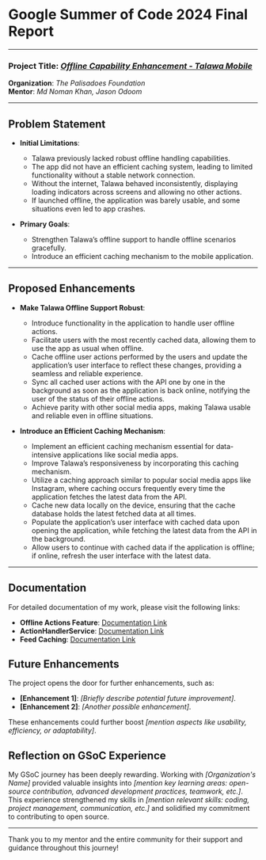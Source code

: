 # Google Summer of Code 2024 Final Report

---

### Project Title: *[Offline Capability Enhancement - Talawa Mobile](https://summerofcode.withgoogle.com/programs/2024/projects/UztycmP4)*

**Organization**: *The Palisadoes Foundation*  
**Mentor**: *Md Noman Khan, Jason Odoom*  

---

## Problem Statement

- **Initial Limitations**:
  - Talawa previously lacked robust offline handling capabilities.
  - The app did not have an efficient caching system, leading to limited functionality without a stable network connection.
  - Without the internet, Talawa behaved inconsistently, displaying loading indicators across screens and allowing no other actions.
  - If launched offline, the application was barely usable, and some situations even led to app crashes.

- **Primary Goals**:
  - Strengthen Talawa’s offline support to handle offline scenarios gracefully.
  - Introduce an efficient caching mechanism to the mobile application.    
---

## Proposed Enhancements

- **Make Talawa Offline Support Robust**:
  - Introduce functionality in the application to handle user offline actions.
  - Facilitate users with the most recently cached data, allowing them to use the app as usual when offline.
  - Cache offline user actions performed by the users and update the application’s user interface to reflect these changes, providing a seamless and reliable experience.
  - Sync all cached user actions with the API one by one in the background as soon as the application is back online, notifying the user of the status of their offline actions.
  - Achieve parity with other social media apps, making Talawa usable and reliable even in offline situations.

- **Introduce an Efficient Caching Mechanism**:
  - Implement an efficient caching mechanism essential for data-intensive applications like social media apps.
  - Improve Talawa’s responsiveness by incorporating this caching mechanism.
  - Utilize a caching approach similar to popular social media apps like Instagram, where caching occurs frequently every time the application fetches the latest data from the API.
  - Cache new data locally on the device, ensuring that the cache database holds the latest fetched data at all times.
  - Populate the application’s user interface with cached data upon opening the application, while fetching the latest data from the API in the background.
  - Allow users to continue with cached data if the application is offline; if online, refresh the user interface with the latest data.
---

## Documentation

For detailed documentation of my work, please visit the following links:

- **Offline Actions Feature**: [Documentation Link](https://docs.talawa.io/docs/developers/talawa/offline-first-features/offline-user-actions)
- **ActionHandlerService**: [Documentation Link](https://docs.talawa.io/docs/developers/talawa/offline-first-features/action-handler-service)
- **Feed Caching**: [Documentation Link](https://docs.talawa.io/docs/developers/talawa/offline-first-features/feed-caching)
  
## Future Enhancements
The project opens the door for further enhancements, such as:

- **[Enhancement 1]**: *[Briefly describe potential future improvement]*.
- **[Enhancement 2]**: *[Another possible enhancement]*.

These enhancements could further boost *[mention aspects like usability, efficiency, or adaptability]*.

## Reflection on GSoC Experience
My GSoC journey has been deeply rewarding. Working with *[Organization's Name]* provided valuable insights into *[mention key learning areas: open-source contribution, advanced development practices, teamwork, etc.]*. This experience strengthened my skills in *[mention relevant skills: coding, project management, communication, etc.]* and solidified my commitment to contributing to open source.

---

Thank you to my mentor and the entire community for their support and guidance throughout this journey!
